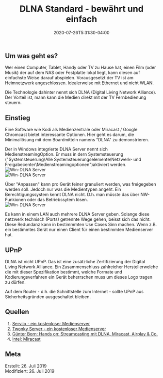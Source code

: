 ﻿---
title: "DLNA Standard - bewährt und einfach"
date: 2020-07-26T5:31:30-04:00
categories:
  - netzwerk
tags:
  - multimedia
---

## Um was geht es?

Wer einen Computer, Tablet, Handy oder TV zu Hause hat, einen Film (oder Musik) der auf dem NAS oder Festplatte lokal liegt, kann diesen auf einfachste Weise darauf abspielen. Vorausgesetzt der TV ist am Heimnetzwerk angeschlossen. Idealerweise mit Ethernet und nicht WLAN.  

Die Technologie dahinter nennt sich DLNA (Digital Living Network Alliance). Der Vorteil ist, mann kann die Medien direkt mit der TV Fernbedienung steuern.

## Einstieg    

Eine Software wie Kodi als Medienzentrale oder Miracast / Google Chromcast bietet interessante Optionen. Hier geht es darum, die Minimallösung mit dem Boardmitteln namens "DLNA" zu demonstrieren.  

Der in Windows integrierte DLNA Server nennt sich MedienstreamingOption. Er muss in dern Systemsteuerung ("Systemsteuerung\Alle Systemsteuerungselemente\Netzwerk- und Freigabecenter\Medienstreamingoptionen")aktiviert werden.  
![Win-DLNA Server](\../_image/dlna-1.png)   
![Win-DLNA Server](\../_image/dlna-2.png)  

Über "Anpassen" kann pro Gerät feiner granuliert werden, was freigegeben werden soll. Jedoch nur was die Medientypen angeht. Ein Berechtigungssystem kennt DLNA nicht. D.h. man müsste das über NW-Funkionen oder das Betriebssytem lösen.   
![Win-DLNA Server](\../_image/dlna-3.png)  

Es kann in einem LAN auch mehrere DLNA Server geben. Solange diese netzwerk technisch (Ports) getrennte Wege gehen, beisst sich das nicht. Diese Redundanz kann in bestimmmten Use Cases Sinn machen. Wenn z.B. ein bestimmtes Gerät nur einen Client für einen bestimmten Medienserver hat.  



## UPnP  

DLNA ist nicht UPnP. Das ist eine zusätzliche Zertifizierung der Digital Living Network Alliance. Ein Zusammenschluss zahlreicher Herstellerwelche die mit dieser Spezifikation bestimmt, welche Formate und Kodierungsverfahren ein Gerät beherrschen muss um dieses Logo tragen zu dürfen.

Auf dem Router - d.h. die Schnittstelle zum Internet - sollte UPnP aus Sicherheitsgründen ausgeschaltet bleiben.

## Quellen  

1. [Serviio - ein kostenloser Medienserver](https://serviio.org/)  
2. [Twonky Server - ein kostenloser Medienserver](https://twonky.com/)
3. [Günter Born: Hands on: Streamcasting mit DLNA, Miracast, Airplay & Co.](https://www.borncity.com/blog/2013/11/10/hands-on-streamcasting-mit-dlna-miracast-airplay-co/)   
4. [Intel: Miracast](https://www.intel.de/content/www/de/de/support/articles/000005492/graphics.html)  


## Meta

Erstellt:		26. Juli 2019  
Modifiziert:	26. Juli 2019
